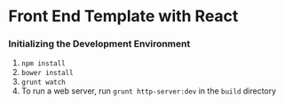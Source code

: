 # Front End Template with React

### Initializing the Development Environment
1. `npm install`
1. `bower install`
1. `grunt watch`
1. To run a web server, run `grunt http-server:dev` in the `build` directory

